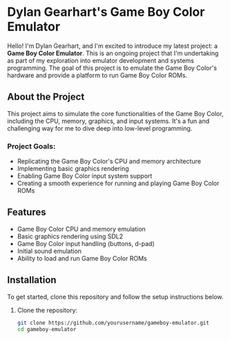 # Dylan Gearhart's Game Boy Color Emulator

Hello! I'm Dylan Gearhart, and I'm excited to introduce my latest project: a **Game Boy Color Emulator**. This is an ongoing project that I'm undertaking as part of my exploration into emulator development and systems programming. The goal of this project is to emulate the Game Boy Color's hardware and provide a platform to run Game Boy Color ROMs.

## About the Project

This project aims to simulate the core functionalities of the Game Boy Color, including the CPU, memory, graphics, and input systems. It's a fun and challenging way for me to dive deep into low-level programming.

### Project Goals:
- Replicating the Game Boy Color's CPU and memory architecture
- Implementing basic graphics rendering
- Enabling Game Boy Color input system support
- Creating a smooth experience for running and playing Game Boy Color ROMs

## Features

- Game Boy Color CPU and memory emulation
- Basic graphics rendering using SDL2
- Game Boy Color input handling (buttons, d-pad)
- Initial sound emulation
- Ability to load and run Game Boy Color ROMs

## Installation

To get started, clone this repository and follow the setup instructions below.

1. Clone the repository:

   ```bash
   git clone https://github.com/yourusername/gameboy-emulator.git
   cd gameboy-emulator
